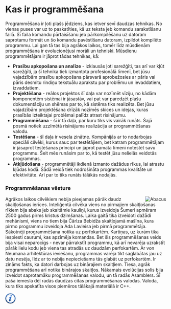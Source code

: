 # Kas ir programmēšana

Programmēšana ir ļoti plašs jēdziens, kas ietver sevī daudzas tehnikas. No vienas puses var uz to paskatīties, kā uz teksta jeb komandu sarakstīšanu failā. Šī faila komandu pārtaisīšanu jeb pārkompilēšanu uz datoram saprotamu formāt un šo komandu pavēstīšanu datoram, izpildot kompilēto programmu. Lai gan tā tas bija agrākos laikos, tomēr līdz mūsdienām programmēšana ir evolucionējusi morāli un tehniski. Mūsdienu programmētājam ir jāprot tādas tehnikas, kā:

- **Prasību apkopošana un analīze** - izklausās ļoti sarežģīti, tas arī var kļūt sarežģīti, ja šī tehnika tiek izmantota profesionālā līmenī, bet jūsu vajadzībām prasību apkopošana pārsvarā aprobežosies ar pāris vai pāris desmitu rindiņu tekstuālu aprakstu par problēmu un ievaddatiem, izvaddatiem.
- **Projektēšana** - reālos projektos šī daļa var nozīmēt vīziju, no kādām komponentēm sistēmai ir jāsastāv, vai pat var paredzēt plašu dokumentāciju un shēmas par to, kā sistēma tiks realizēta. Bet jūsu vajadzībām projektēšana drīzāk nozīmēs skices un idejas, kuras prasībās izteiktajai problēmai palīdz atrast risinājumu.
- **Programmēšana** - šī ir tā daļa, par kuru tiks vis vairāk runāts. Šajā posmā notiek uzzīmētā risinājuma realizācija ar programmēšanas valodu.
- **Testēšana** - šī daļa ir vesela zinātne. Kompānijās ar to nodarbojas speciāli cilvēki, kurus sauc par testētājiem, bet katram programmētājam ir jāsaprot testēšanas principi un jāprot pamata līmenī notestēt savu programmu. Šeit mēs runāsim par to, kā testēt jūsu nelielās veidotās programmas.
- **Atkļūdošana** - programmētāji ikdienā izmanto dažādus rīkus, lai atrastu kļūdas kodā. Šādā veidā tiek nodrošināta programmas kvalitāte un efektivitāte. Arī par to tiks runāts tālākās nodaļās.

### Programmēšanas vēsture

<img style="float:right;" src="/media/theory/abacus.jpg" alt="Abacus" />
Agrākos laikos cilvēkiem nebija pieejamas pārāk daudz skaitļošanas ierīces. Inteliģentā cilvēka viens no pirmajiem skaitļošanas rīkiem bija abaks jeb skaitāmie kauliņi, kurus izveidoja Šumeri apmēram 2500 gadus pirms kristus dzimšanas. Laika gaitā tika izveidoti dažādi mehānismi, viens no tiem bija Čārlza Bebidža skaitļojamā mašīna, kura pirmo programmu izveidoja Ada Lavleisa jeb pirmā programmētāja. Sākotnēji programmēšana notika uz perfokartēm. Kartiņas, uz kurām tika iespiesti caurumi, kas apzīmēja komandas. Bet šis programmēšanas veids bija visai neparocīgs - nevar pārrakstīt programmu, kā arī nevarēja uzrakstīt pārāk lielu kodu jeb viena tas atradās uz daudzām perfokartēm. Ar von Neumana arhitektūras ieviešanu, programmas varēja tikt saglabātas jau uz datu nesēja, līdz ar to nebija nepieciešams tās glabāt uz perfokartēm. Ir zināms fakts, ka datori darbojas uz binārajiem skaitļiem. Tiesa, agrāk programmēšana arī notika binārajos skaitļos. Nākamais evolūcijas solis bija izveidot saprotamāku programmēšanas valodu, un tā radās Asamblers. Šī paša iemesla dēļ radās daudzas citas programmēšanas valodas. Valoda, kura tiks apskatīta visos piemēros tālākajā materiālā ir C++.

<a href="http://en.wikipedia.org/wiki/Computer_programming" target="_blank">![Vairāk informācija](/media/theory/information.png)</a>